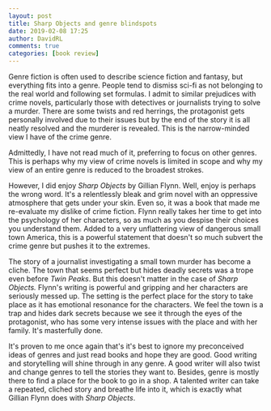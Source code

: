 ```yaml
---  
layout: post  
title: Sharp Objects and genre blindspots  
date: 2019-02-08 17:25  
author: DavidRL  
comments: true  
categories: [book review]  
---  
```

Genre fiction is often used to describe science fiction and fantasy, but everything fits into a genre. People tend to dismiss sci-fi as not belonging to the real world and following set formulas. I admit to similar prejudices with crime novels, particularly those with detectives or journalists trying to solve a murder. There are some twists and red herrings, the protagonist gets personally involved due to their issues but by the end of the story it is all neatly resolved and the murderer is revealed. This is the narrow-minded view I have of the crime genre.  

Admittedly, I have not read much of it, preferring to focus on other genres. This is perhaps why my view of crime novels is limited in scope and why my view of an entire genre is reduced to the broadest strokes.   

However, I did enjoy *Sharp Objects* by Gillian Flynn. Well, enjoy is perhaps the wrong word. It's a relentlessly bleak and grim novel with an oppressive atmosphere that gets under your skin. Even so, it was a book that made me re-evaluate my dislike of crime fiction. Flynn really takes her time to get into the psychology of her characters, so as much as you despise their choices you understand them. Added to a very unflattering view of dangerous small town America, this is a powerful statement that doesn't so much subvert the crime genre but pushes it to the extremes.  

The story of a journalist investigating a small town murder has become a cliche. The town that seems perfect but hides deadly secrets was a trope even before *Twin Peaks*. But this doesn't matter in the case of *Sharp Objects.* Flynn's writing is powerful and gripping and her characters are seriously messed up. The setting is the perfect place for the story to take place as it has emotional resonance for the characters. We feel the town is a trap and hides dark secrets because we see it through the eyes of the protagonist, who has some very intense issues with the place and with her family. It's masterfully done.  <br />  

It's proven to me once again that's it's best to ignore my preconceived ideas of genres and just read books and hope they are good. Good writing and storytelling will shine through in any genre. A good writer will also twist and change genres to tell the stories they want to. Besides, genre is mostly there to find a place for the book to go in a shop. A talented writer can take a repeated, cliched story and breathe life into it, which is exactly what Gillian Flynn does with *Sharp Objects*.<br />  



<br />  
